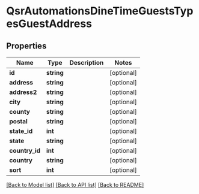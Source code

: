 # QsrAutomationsDineTimeGuestsTypesGuestAddress

## Properties
Name | Type | Description | Notes
------------ | ------------- | ------------- | -------------
**id** | **string** |  | [optional] 
**address** | **string** |  | [optional] 
**address2** | **string** |  | [optional] 
**city** | **string** |  | [optional] 
**county** | **string** |  | [optional] 
**postal** | **string** |  | [optional] 
**state_id** | **int** |  | [optional] 
**state** | **string** |  | [optional] 
**country_id** | **int** |  | [optional] 
**country** | **string** |  | [optional] 
**sort** | **int** |  | [optional] 

[[Back to Model list]](../README.md#documentation-for-models) [[Back to API list]](../README.md#documentation-for-api-endpoints) [[Back to README]](../README.md)


